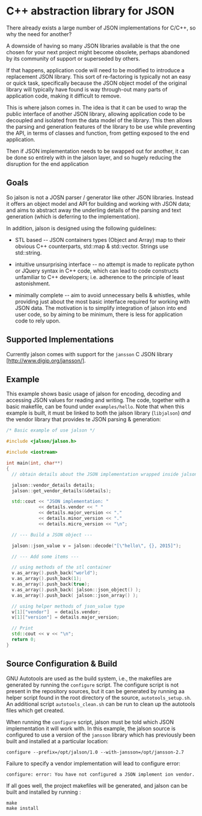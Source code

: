 C++ abstraction library for JSON
================================

There already exists a large number of JSON implementations for C/C++, so why
the need for another?

A downside of having so many JSON libraries available is that the one chosen for
your next project might become obsolete, perhaps abandoned by its community of
support or superseded by others.

If that happens, application code will need to be modified to introduce a
replacement JSON library. This sort of re-factoring is typically not an easy or
quick task, specifically because the JSON object model of the original library
will typically have found is way through-out many parts of application code,
making it difficult to remove.

This is where jalson comes in.  The idea is that it can be used to wrap the
public interface of another JSON library, allowing application code to be
decoupled and isolated from the data model of the library.  This then allows the
parsing and generation features of the library to be use while preventing the
API, in terms of classes and function, from getting exposed to the end
application.

Then if JSON implementation needs to be swapped out for another, it can be done
so entirely with in the jalson layer, and so hugely reducing the disruption for
the end application

Goals
-----

So jalson is not a JOSN parser / generator like other JSON libraries.  Instead
it offers an object model and API for building and working with JSON data; and
aims to abstract away the underling details of the parsing and text generation
(which is deferring to the implementation).

In addition, jalson is designed using the following guidelines:

* STL based --  JSON containers types (Object and Array) map to their obvious C++
  counterparts, std::map & std::vector. Strings use std::string.

* intuitive unsurprising interface -- no attempt is made to replicate python or
  JQuery syntax in C++ code, which can lead to code constructs unfamiliar to C++
  developers; i.e. adherence to the principle of least astonishment.

* minimally complete -- aim to avoid unnecessary bells & whistles, while
providing just about the most basic interface required for working with JSON
data.  The motivation is to simplify integration of jalson into end user code,
so by aiming to be minimum, there is less for application code to rely upon.

Supported Implementations
-------------------------

Currently jalson comes with support for the `jansson` C JSON library
[http://www.digip.org/jansson/].

Example
-------

This example shows basic usage of jalson for encoding, decoding and accessing
JSON values for reading and writing. The code, together with a basic makefile,
can be found under `examples/hello`. Note that when this example is built, it
must be linked to both the jalson library (`libjalson`) *and* the vendor library
that provides te JSON parsing & generation:

```C++
/* Basic example of use jalson */

#include <jalson/jalson.h>

#include <iostream>

int main(int, char**)
{
  // obtain details about the JSON implementation wrapped inside jalson

  jalson::vendor_details details;
  jalson::get_vendor_details(&details);

  std::cout << "JSON implementation: "
            << details.vendor << " "
            << details.major_version << "."
            << details.minor_version << "."
            << details.micro_version << "\n";

  // --- Build a JSON object ---

  jalson::json_value v = jalson::decode("[\"hello\", {}, 2015]");

  // --- Add some items ---

  // using methods of the stl container
  v.as_array().push_back("world");
  v.as_array().push_back(1);
  v.as_array().push_back(true);
  v.as_array().push_back( jalson::json_object() );
  v.as_array().push_back( jalson::json_array() );

  // using helper methods of json_value type
  v[1]["vendor"]  = details.vendor;
  v[1]["version"] = details.major_version;

  // Print
  std::cout << v << "\n";
  return 0;
}
```


Source Configuration & Build
----------------------------

GNU Autotools are used as the build system, i.e., the makefiles are generated by
running the `configure` script.  The configure script is not present in the
repository sources, but it can be generated by running aa helper script found in
the root directory of the source, `autotools_setup.sh`.  An additional script
`autotools_clean.sh` can be run to clean up the autotools files which get
created.

When running the `configure` script, jalson must be told which JSON
implementation it will work with.  In this example, the jalson source is
configured to use a version of the `jansson` library which has previously been
built and installed at a particular location:

    configure --prefix=/opt/jalson/1.0 --with-jansson=/opt/jansson-2.7

Failure to specify a vendor implementation will lead to configure error:

    configure: error: You have not configured a JSON implement ion vendor.

If all goes well, the project makefiles will be generated, and jalson can be
built and installed by running :

    make
    make install
